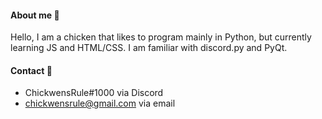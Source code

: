 #### About me 🐤

Hello, I am a chicken that likes to program mainly in Python, but currently learning JS and HTML/CSS. I am familiar with discord.py and PyQt.

#### Contact 💬
* ChickwensRule#1000 via Discord
* chickwensrule@gmail.com via email
